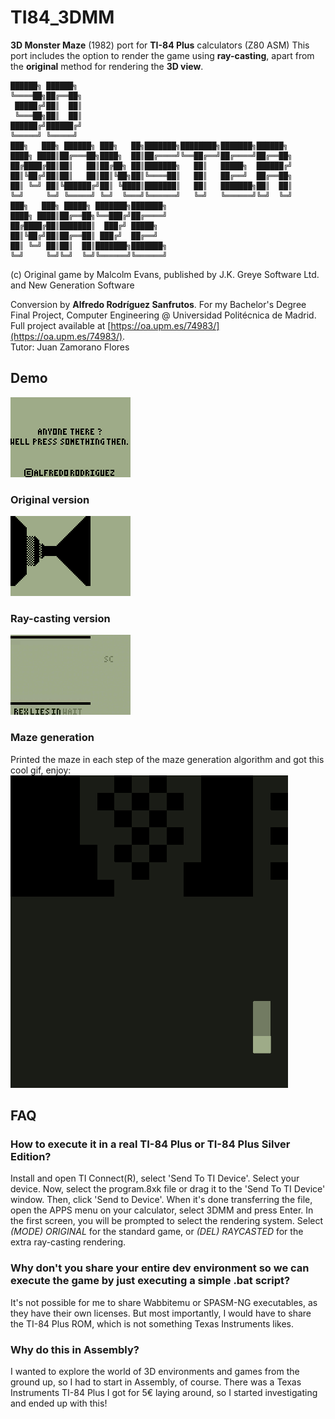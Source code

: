 # TI84_3DMM
**3D Monster Maze** (1982) port for **TI-84 Plus** calculators (Z80 ASM)
This port includes the option to render the game using **ray-casting**, 
apart from the **original** method for rendering the **3D view**.

```
██████╗ ██████╗
╚════██╗██╔══██╗
 █████╔╝██║  ██║
 ╚═══██╗██║  ██║
██████╔╝██████╔╝
╚═════╝ ╚═════╝
███╗   ███╗ ██████╗ ███╗   ██╗███████╗████████╗███████╗██████╗ 
████╗ ████║██╔═══██╗████╗  ██║██╔════╝╚══██╔══╝██╔════╝██╔══██╗
██╔████╔██║██║   ██║██╔██╗ ██║███████╗   ██║   █████╗  ██████╔╝
██║╚██╔╝██║██║   ██║██║╚██╗██║╚════██║   ██║   ██╔══╝  ██╔══██╗
██║ ╚═╝ ██║╚██████╔╝██║ ╚████║███████║   ██║   ███████╗██║  ██║
╚═╝     ╚═╝ ╚═════╝ ╚═╝  ╚═══╝╚══════╝   ╚═╝   ╚══════╝╚═╝  ╚═╝
███╗   ███╗ █████╗ ███████╗███████╗
████╗ ████║██╔══██╗╚══███╔╝██╔════╝
██╔████╔██║███████║  ███╔╝ █████╗  
██║╚██╔╝██║██╔══██║ ███╔╝  ██╔══╝  
██║ ╚═╝ ██║██║  ██║███████╗███████╗
╚═╝     ╚═╝╚═╝  ╚═╝╚══════╝╚══════╝
```
(c) Original game by Malcolm Evans, published by J.K. Greye Software Ltd. and New Generation Software

Conversion by **Alfredo Rodríguez Sanfrutos**.
	For my Bachelor's Degree Final Project, Computer Engineering @ Universidad Politécnica de Madrid.
 	Full project available at [https://oa.upm.es/74983/](https://oa.upm.es/74983/).  
	Tutor: Juan Zamorano Flores
 
## Demo
![](https://github.com/RSZX/TI84_3DMM/blob/main/MEDIA/Intro.gif)

### Original version
![](https://github.com/RSZX/TI84_3DMM/blob/main/MEDIA/GAME.gif)

### Ray-casting version
![](https://github.com/RSZX/TI84_3DMM/blob/main/MEDIA/GAME_RC.gif)

### Maze generation
Printed the maze in each step of the maze generation algorithm and got this cool gif, enjoy:
![](https://github.com/RSZX/TI84_3DMM/blob/main/MEDIA/mazegeneration_hd_cut.gif)


## FAQ
### How to execute it in a real TI-84 Plus or TI-84 Plus Silver Edition?
Install and open TI Connect(R), select 'Send To TI Device'. Select your device.
Now, select the program.8xk file or drag it to the 'Send To TI Device' window.
Then, click 'Send to Device'.
When it's done transferring the file, open the APPS menu on your calculator, select 3DMM and press Enter.
In the first screen, you will be prompted to select the rendering system. Select *(MODE) ORIGINAL* for the standard game,
or *(DEL) RAYCASTED* for the extra ray-casting rendering.

### Why don't you share your entire dev environment so we can execute the game by just executing a simple .bat script?
It's not possible for me to share Wabbitemu or SPASM-NG executables, as they have their own licenses. But most importantly, 
I would have to share the TI-84 Plus ROM, which is not something Texas Instruments likes.

### Why do this in Assembly?
I wanted to explore the world of 3D environments and games from the ground up, so I had to start in Assembly, of course.
There was a Texas Instruments TI-84 Plus I got for 5€ laying around, so I started investigating and ended up with this!
